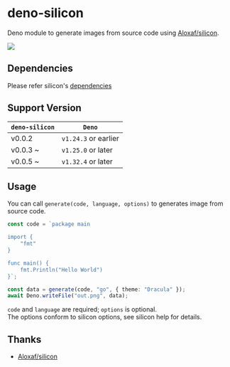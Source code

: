 # deno-silicon

Deno module to generate images from source code using
[Aloxaf/silicon](https://github.com/Aloxaf/silicon).

![](https://i.gyazo.com/ab38b1037f15fb0c8132264ced695067.png)

## Dependencies

Please refer silicon's
[dependencies](https://github.com/Aloxaf/silicon#dependencies)

## Support Version

| `deno-silicon` | `Deno`               |
| -------------- | -------------------- |
| v0.0.2         | `v1.24.3` or earlier |
| v0.0.3 ~       | `v1.25.0` or later   |
| v0.0.5 ~       | `v1.32.4` or later   |

## Usage

You can call `generate(code, language, options)` to generates image from source
code.

```typescript
const code = `package main

import {
    "fmt"
}

func main() {
    fmt.Println("Hello World")
}`;

const data = generate(code, "go", { theme: "Dracula" });
await Deno.writeFile("out.png", data);
```

`code` and `language` are required; `options` is optional.\
The options conform to silicon options, see silicon help for details.

## Thanks

- [Aloxaf/silicon](https://github.com/Aloxaf/silicon)
